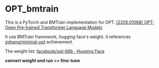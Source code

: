 # OPT_bmtrain
This is a PyTorch and BMTrain implementation for OPT. [[2205.01068] OPT: Open Pre-trained Transformer Language Models](https://arxiv.org/abs/2205.01068)

It use BMTrain framework, hugging face's weight. it references [zphang/minimal-opt](https://github.com/zphang/minimal-opt) achievement.

The weight list: [facebook/opt-66b · Hugging Face](https://huggingface.co/facebook/opt-66b) 

**convert weight and run == fine-tune**





